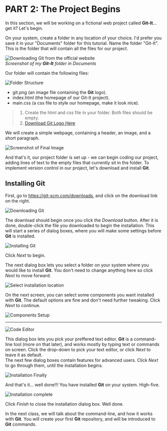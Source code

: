 # PART 2: The Project Begins
In this section, we will be working on a fictional web project called **Git-It**... get it? Let's begin. 

On your system, create a folder in any location of your choice. I'd prefer you save it in your "Documents" folder for this tutorial. Name the folder "Git-It". This is the folder that will contain all the files for our project.  

![Downloading __Git__ from the official website](./images/1-NewFolder.png)  
*Screenshot of my **Git-It** folder in Documents*  

Our folder will contain the following files:  

![Folder Structure](./images/2-FolderStructure.png)
 - git.png (an image file containing the __Git__ logo). 
 - index.html (the homepage of our Git-It project).
 - main.css (a css file to style our homepage, make it look nice).   
 > 1. Create the html and css file in your folder. Both files should be empty.  
 > 2. [Download Git Logo Here](https://git-scm.com/images/logos/downloads/Git-Icon-1788C.png "Download __Git__ logo")

We will create a simple webpage, containing a header, an image, and a short paragraph.  

![Screenshot of Final Image](./images/3-GitItHomepage.png)

And that's it, our project folder is set up - we can begin coding our project, adding lines of text to the empty files that currently sit in the folder. To implement version control in our project, let's download and install __Git__.

## Installing __Git__
First, go to https://git-scm.com/downloads, and click on the download link on the right.  

![Downloading __Git__](./images/4-DownloadGit.png)  

The download should begin once you click the _Download_ button. After it is done, double-click the file you downloaded to begin the installation. This will start a series of dialog boxes, where you will make some settings before __Git__ is installed.  

![Installing Git](./images/5-GITinstallation.png)  

Click _Next_ to begin.  

The next dialog box lets you select a folder on your system where you would like to install __Git__. You don't need to change anything here so click _Next_ to move forward.  

![Select installation location](./images/6-DestinationLocation.png)  

On the next screen, you can select some components you want installed with __Git__. The default options are fine and don't need further tweaking. Click _Next_ to continue.  

![Components Setup](./images/7-ComponentsSetup.png)  

***

![Code Editor](./images/8-CodeEditor.png)  

This dialog box lets you pick your preffered text editor. __Git__ is a command-line tool (more on that later), and works mostly by typing text or commands on screen. Click the drop-down to pick your text editor, or click _Next_ to leave it as default.  
The next few dialog boxes contain features for advanced users. Click _Next_ to go through them, until the installation begins.  

![Installation Finally](./images/9-InstallationFinally.png)  

And that's it... well done!!! You have installed __Git__ on your system. High-five.  

![Installation complete](./images/10-InstallationComplete.png)  

Click _Finish_ to close the installation dialog box. Well done.

In the next class, we will talk about the command-line, and how it works with __Git__. You will create your first __Git__ repository, and will be introduced to __Git__ commands.